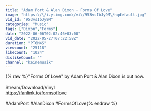 ```yaml
---
title: "Adam Port & Alan Dixon - Forms Of Love"
image: "https:\/\/i.ytimg.com\/vi\/953vsIbJy9M\/hqdefault.jpg"
vid_id: "953vsIbJy9M"
categories: "Music"
tags: ["Dixon","Forms"]
date: "2022-06-06T02:02:46+03:00"
vid_date: "2022-05-27T07:22:58Z"
duration: "PT6M4S"
viewcount: "25118"
likeCount: "1024"
dislikeCount: ""
channel: "keinemusik"
---
```

{% raw %}&quot;Forms Of Love&quot; by Adam Port &amp; Alan Dixon is out now.<br /><br />Stream/Download/Vinyl<br /><a rel="nofollow" target="blank" href="https://fanlink.to/formsoflove">https://fanlink.to/formsoflove</a><br /><br />#AdamPort #AlanDixon #FormsOfLove{% endraw %}
